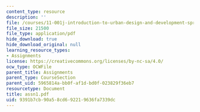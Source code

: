 ```yaml
---
content_type: resource
description: ''
file: /courses/11-001j-introduction-to-urban-design-and-development-spring-2006/9391b7cb90a58cd692219636fa7339dc_assn1.pdf
file_size: 21500
file_type: application/pdf
hide_download: true
hide_download_original: null
learning_resource_types:
- Assignments
license: https://creativecommons.org/licenses/by-nc-sa/4.0/
ocw_type: OCWFile
parent_title: Assignments
parent_type: CourseSection
parent_uid: 5965814a-bb0f-af1d-bd0f-023829f36eb7
resourcetype: Document
title: assn1.pdf
uid: 9391b7cb-90a5-8cd6-9221-9636fa7339dc
---
```

